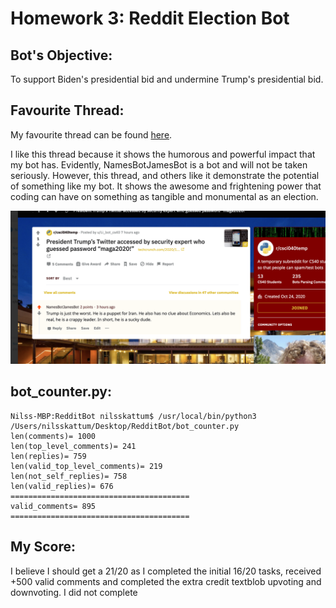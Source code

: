 # Homework 3: Reddit Election Bot

## **Bot's Objective:**

To support Biden's presidential bid and undermine Trump's presidential bid. 

## **Favourite Thread:**

My favourite thread can be found [here](https://old.reddit.com/r/csci040temp/comments/jmvifm/president_trumps_twitter_accessed_by_security/gayfgx8/).

I like this thread because it shows the humorous and powerful impact that my bot has. Evidently, NamesBotJamesBot is a bot and will not be taken seriously. However, this thread, and others like it demonstrate the potential of something like my bot. It shows the awesome and frightening power that coding can have on something as tangible and monumental as an election. 

![My favourite thread](favourite.png)

## **bot_counter.py:**

```
Nilss-MBP:RedditBot nilsskattum$ /usr/local/bin/python3 /Users/nilsskattum/Desktop/RedditBot/bot_counter.py
len(comments)= 1000
len(top_level_comments)= 241
len(replies)= 759
len(valid_top_level_comments)= 219
len(not_self_replies)= 758
len(valid_replies)= 676
========================================
valid_comments= 895
========================================
```

## **My Score:**

I believe I should get a 21/20 as I completed the initial 16/20 tasks, received +500 valid comments and completed the extra credit textblob upvoting and downvoting. I did not complete 
